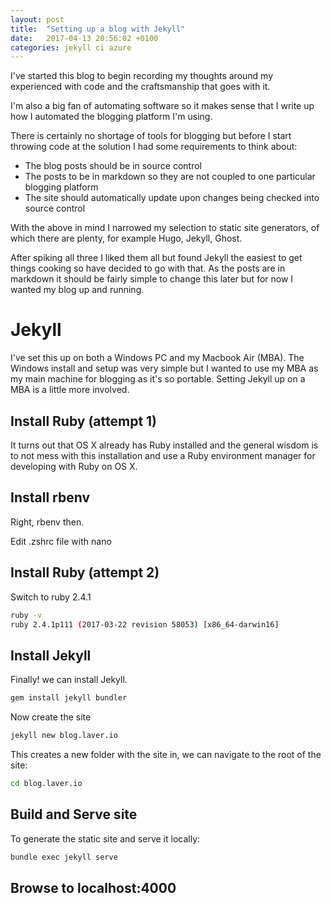 ```yaml
---
layout: post
title:  "Setting up a blog with Jekyll"
date:   2017-04-13 20:56:02 +0100
categories: jekyll ci azure
---
```


I've started this blog to begin recording my thoughts around my experienced with code and the craftsmanship that goes with it.

I'm also a big fan of automating software so it makes sense that I write up how I automated the blogging platform I'm using.

There is certainly no shortage of tools for blogging but before I start throwing code at the solution I had some requirements to think about:

- The blog posts should be in source control
- The posts to be in markdown so they are not coupled to one particular blogging platform
- The site should automatically update upon changes being checked into source control

With the above in mind I narrowed my selection to static site generators, of which there are plenty, for example Hugo, Jekyll, Ghost.

After spiking all three I liked them all but found Jekyll the easiest to get things cooking so have decided to go with that. As the posts are in markdown it should be fairly simple to change this later but for now I wanted my blog up and running.

 # Jekyll

I've set this up on both a Windows PC and my Macbook Air (MBA). The Windows install and setup was very simple but I wanted to use my MBA as my main machine for blogging as it's so portable. Setting Jekyll up on a MBA is a little more involved.

## Install Ruby (attempt 1)

It turns out that OS X already has Ruby installed and the general wisdom is to not mess with this installation and use a Ruby environment manager for developing with Ruby on OS X.

## Install rbenv

Right, rbenv then.

Edit .zshrc file with nano


## Install Ruby (attempt 2)




Switch to ruby 2.4.1

```bash
ruby -v
ruby 2.4.1p111 (2017-03-22 revision 58053) [x86_64-darwin16]
```




## Install Jekyll 

Finally! we can install Jekyll.

```bash
gem install jekyll bundler
```

Now create the site

```bash
jekyll new blog.laver.io
```

This creates a new folder with the site in, we can navigate to the root of the site:

```bash
cd blog.laver.io
```

## Build and Serve site

To generate the static site and serve it locally:

```bash
bundle exec jekyll serve
```

## Browse to localhost:4000

